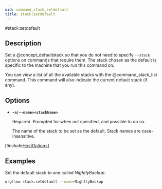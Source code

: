 ```yaml
---
uid: command_stack_setdefault
title: stack:setdefault
---
```


#stack:setdefault

## Description

Set a @concept_defaultstack so that you do not need to specify `--stack` options on commands that require them. The stack chosen as the default is specific to the machine that you run this command on.

You can view a list of all the available stacks with the @command_stack_list command. This command will also indicate the current default stack (if any).

## Options

- **`-n|--name=<stackName>`**
  
  Required. Prompted for when not specified, and possible to do so.

  The name of the stack to be set as the default. Stack names are case-insensitive.

[!include[HostOptions](partials/host-options.md)]

## Examples

Set the default stack to one called *NightlyBackup*:

```bash
orgflow stack:setdefault --name=NightlyBackup
```